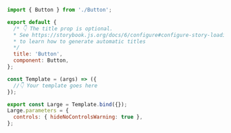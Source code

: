 ```js filename="Button.stories.js|jsx|ts|tsx" renderer="common" language="js"
import { Button } from './Button';

export default {
  /* 👇 The title prop is optional.
  * See https://storybook.js.org/docs/6/configure#configure-story-loading
  * to learn how to generate automatic titles
  */
  title: 'Button',
  component: Button,
};

const Template = (args) => ({
  //👇 Your template goes here
});

export const Large = Template.bind({});
Large.parameters = {
  controls: { hideNoControlsWarning: true },
};
```
